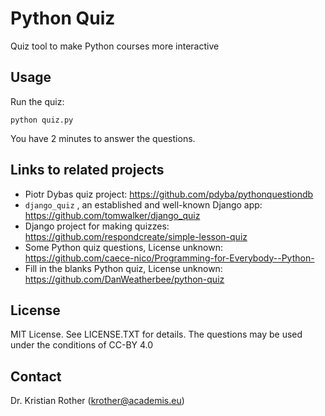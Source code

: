 # Python Quiz

Quiz tool to make Python courses more interactive

## Usage

Run the quiz:

    python quiz.py
    
You have 2 minutes to answer the questions.

## Links to related projects

* Piotr Dybas quiz project: https://github.com/pdyba/pythonquestiondb
* `django_quiz` , an established and well-known Django app: https://github.com/tomwalker/django_quiz
* Django project for making quizzes: https://github.com/respondcreate/simple-lesson-quiz
* Some Python quiz questions, License unknown: https://github.com/caece-nico/Programming-for-Everybody--Python-
* Fill in the blanks Python quiz, License unknown: https://github.com/DanWeatherbee/python-quiz

## License

MIT License. See LICENSE.TXT for details. The questions may be used under the conditions of CC-BY 4.0

## Contact

Dr. Kristian Rother (krother@academis.eu)
